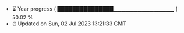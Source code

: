 - ⏳ Year progress { ███████████████▁▁▁▁▁▁▁▁▁▁▁▁▁▁▁ } 50.02 %
- ⏰ Updated on Sun, 02 Jul 2023 13:21:33 GMT


